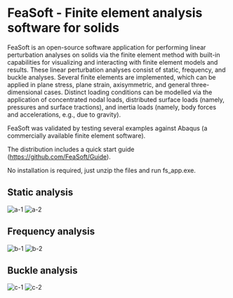 # FeaSoft - Finite element analysis software for solids
FeaSoft is an open-source software application for performing linear perturbation analyses on solids via the finite element method with built-in capabilities for visualizing and interacting with finite element models and results. These linear perturbation analyses consist of static, frequency, and buckle analyses. Several finite elements are implemented, which can be applied in plane stress, plane strain, axisymmetric, and general three-dimensional cases. Distinct loading conditions can be modelled via the application of concentrated nodal loads, distributed surface loads (namely, pressures and surface tractions), and inertia loads (namely, body forces and accelerations, e.g., due to gravity).

FeaSoft was validated by testing several examples against Abaqus (a commercially available finite element software).

The distribution includes a quick start guide (https://github.com/FeaSoft/Guide).

No installation is required, just unzip the files and run fs_app.exe.

## Static analysis
![a-1](https://user-images.githubusercontent.com/83190503/219881372-d66b9224-0af3-48da-9ec0-9067fb2e5b08.png)
![a-2](https://user-images.githubusercontent.com/83190503/219881377-9bb035f5-d01b-4737-8510-56eb3fd8ba33.png)

## Frequency analysis
![b-1](https://user-images.githubusercontent.com/83190503/219881821-fdc3751c-f49b-441e-a036-1fc5d9b437fc.png)
![b-2](https://user-images.githubusercontent.com/83190503/219881823-4ac051a6-971f-4de2-8a93-5b17f9c9b9d1.png)

## Buckle analysis
![c-1](https://user-images.githubusercontent.com/83190503/219882113-f686ae43-62b4-478c-beea-4cac82c25ab5.png)
![c-2](https://user-images.githubusercontent.com/83190503/219882115-d26e9930-4089-4a66-9303-7a17dbefe8ba.png)
